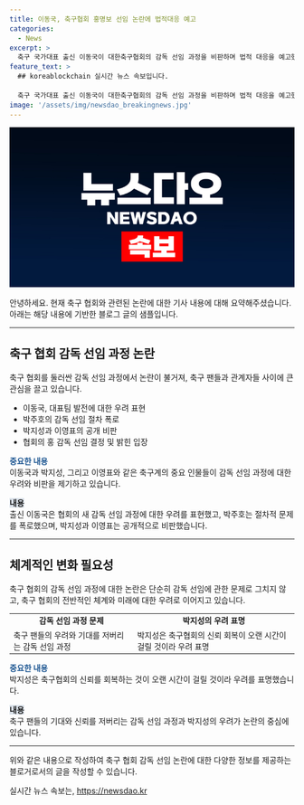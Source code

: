```yaml
---
title: 이동국, 축구협회 홍명보 선임 논란에 법적대응 예고
categories:
  - News
excerpt: >
  축구 국가대표 출신 이동국이 대한축구협회의 감독 선임 과정을 비판하며 법적 대응을 예고했다. 이동국은 대표팀 발전을 위해 노력한 사람에게 이런 대응은 안된다고 강조했다. 또한, 협회의 새 감독 선임 과정을 축구 팬들의 걱정과 기대만큼 잘 되지 않았다고 평가했다. 이에 대한 축구계 인사들의 우려와 비판도 계속되고 있다. 그러나, 협회는 홍감독의 선임은 이사회 결의에 의해 확정되었으며, 홍 감독은 유럽 출장을 통해 외국인 코치 후보를 물색할 계획이다.
feature_text: >
  ## koreablockchain 실시간 뉴스 속보입니다.

  축구 국가대표 출신 이동국이 대한축구협회의 감독 선임 과정을 비판하며 법적 대응을 예고했다. 이동국은 대표팀 발전을 위해 노력한 사람에게 이런 대응은 안된다고 강조했다. 또한, 협회의 새 감독 선임 과정을 축구 팬들의 걱정과 기대만큼 잘 되지 않았다고 평가했다. 이에 대한 축구계 인사들의 우려와 비판도 계속되고 있다. 그러나, 협회는 홍감독의 선임은 이사회 결의에 의해 확정되었으며, 홍 감독은 유럽 출장을 통해 외국인 코치 후보를 물색할 계획이다.
image: '/assets/img/newsdao_breakingnews.jpg'
---
```


<p><img src="/assets/img/newsdao_breakingnews.jpg" alt="koreablockchain 속보" /></p>

<p>안녕하세요. 현재 축구 협회와 관련된 논란에 대한 기사 내용에 대해 요약해주셨습니다. 아래는 해당 내용에 기반한 블로그 글의 샘플입니다.</p>

<hr />

<h2 data-ke-size="size26">축구 협회 감독 선임 과정 논란</h2>

<p>축구 협회를 둘러싼 감독 선임 과정에서 논란이 불거져, 축구 팬들과 관계자들 사이에 큰 관심을 끌고 있습니다.</p>

<ul>
  <li>이동국, 대표팀 발전에 대한 우려 표현</li>
  <li>박주호의 감독 선임 절차 폭로</li>
  <li>박지성과 이영표의 공개 비판</li>
  <li>협회의 홍 감독 선임 결정 및 밝힌 입장</li>
</ul>

<p data-ke-size="size16">
<b><span style="color: #1a5490;">중요한 내용</span></b><br>
이동국과 박지성, 그리고 이영표와 같은 축구계의 중요 인물들이 감독 선임 과정에 대한 우려와 비판을 제기하고 있습니다.
</p>

<p data-ke-size="size16">
<b><span style="background-color: #21538527;">내용</span></b><br>
출신 이동국은 협회의 새 감독 선임 과정에 대한 우려를 표현했고, 박주호는 절차적 문제를 폭로했으며, 박지성과 이영표는 공개적으로 비판했습니다.
</p>

<hr />

<h2 data-ke-size="size26">체계적인 변화 필요성</h2>

<p>축구 협회의 감독 선임 과정에 대한 논란은 단순히 감독 선임에 관한 문제로 그치지 않고, 축구 협회의 전반적인 체계와 미래에 대한 우려로 이어지고 있습니다.</p>

<table>
  <tr>
    <td style="text-align: center; height: 17px;"><b>감독 선임 과정 문제</b></td>
    <td style="text-align: center; height: 17px;"><b>박지성의 우려 표명</b></td>
  </tr>
  <tr>
    <td>축구 팬들의 우려와 기대를 저버리는 감독 선임 과정</td>
    <td>박지성은 축구협회의 신뢰 회복이 오랜 시간이 걸릴 것이라 우려 표명</td>
  </tr>
</table>

<p data-ke-size="size16">
<b><span style="color: #1a5490;">중요한 내용</span></b><br>
박지성은 축구협회의 신뢰를 회복하는 것이 오랜 시간이 걸릴 것이라 우려를 표명했습니다.
</p>

<p data-ke-size="size16">
<b><span style="background-color: #21538527;">내용</span></b><br>
축구 팬들의 기대와 신뢰를 저버리는 감독 선임 과정과 박지성의 우려가 논란의 중심에 있습니다.
</p>

<hr />

<p>위와 같은 내용으로 작성하여 축구 협회 감독 선임 논란에 대한 다양한 정보를 제공하는 블로거로서의 글을 작성할 수 있습니다.</p>
실시간 뉴스 속보는, <a href="https://newsdao.kr" rel="dofollow">https://newsdao.kr</a>


